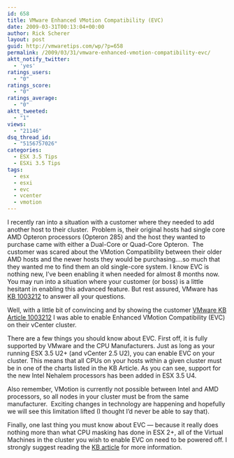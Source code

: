 ```yaml
---
id: 658
title: VMware Enhanced VMotion Compatibility (EVC)
date: 2009-03-31T00:13:04+00:00
author: Rick Scherer
layout: post
guid: http://vmwaretips.com/wp/?p=658
permalink: /2009/03/31/vmware-enhanced-vmotion-compatibility-evc/
aktt_notify_twitter:
  - 'yes'
ratings_users:
  - "0"
ratings_score:
  - "0"
ratings_average:
  - "0"
aktt_tweeted:
  - "1"
views:
  - "21146"
dsq_thread_id:
  - "5156757026"
categories:
  - ESX 3.5 Tips
  - ESXi 3.5 Tips
tags:
  - esx
  - esxi
  - evc
  - vcenter
  - vmotion
---
```

I recently ran into a situation with a customer where they needed to add another host to their cluster.  Problem is, their original hosts had single core AMD Opteron processors (Opteron 285) and the host they wanted to purchase came with either a Dual-Core or Quad-Core Opteron.  The customer was scared about the VMotion Compatibility between their older AMD hosts and the newer hosts they would be purchasing&#8230;.so much that they wanted me to find them an old single-core system. I know EVC is nothing new, I&#8217;ve been enabling it when needed for almost 8 months now.  You may run into a situation where your customer (or boss) is a little hesitant in enabling this advanced feature. But rest assured, VMware has <a href="http://kb.vmware.com/kb/1003212" target="_blank">KB 1003212</a> to answer all your questions.

<!--more-->

Well, with a little bit of convincing and by showing the customer <a href="http://kb.vmware.com/kb/1003212" target="_blank">VMware KB Article 1003212</a> I was able to enable Enhanced VMotion Compatibility (EVC) on their vCenter cluster.

There are a few things you should know about EVC. First off, it is fully supported by VMware and the CPU Manufacturers. Just as long as your running ESX 3.5 U2+ (and vCenter 2.5 U2), you can enable EVC on your cluster. This means that all CPUs on your hosts within a given cluster must be in one of the charts listed in the KB Article. As you can see, support for the new Intel Nehalem processors has been added in ESX 3.5 U4.

Also remember, VMotion is currently not possible between Intel and AMD processors, so all nodes in your cluster must be from the same manufacturer.  Exciting changes in technology are happening and hopefully we will see this limitation lifted (I thought I&#8217;d never be able to say that).

Finally, one last thing you must know about EVC &#8212; because it really does nothing more than what CPU masking has done in ESX 2+, all of the Virtual Machines in the cluster you wish to enable EVC on need to be powered off. I strongly suggest reading the <a href="http://kb.vmware.com/kb/1003212" target="_blank">KB article</a> for more information.